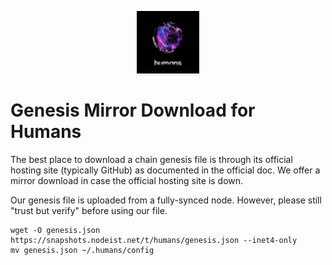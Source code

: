 <p align="center">
  <img height="100" height="auto" src="https://raw.githubusercontent.com/Nodeist/Kurulumlar/main/logos/humans.png">
</p>


# Genesis Mirror Download for Humans

The best place to download a chain genesis file is through its official hosting site (typically GitHub) as documented in the official doc. We offer a mirror download in case the official hosting site is down.

Our genesis file is uploaded from a fully-synced node. However, please still "trust but verify" before using our file.
```
wget -O genesis.json https://snapshots.nodeist.net/t/humans/genesis.json --inet4-only
mv genesis.json ~/.humans/config
```
